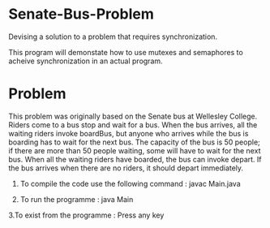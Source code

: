 # Senate-Bus-Problem
Devising a solution to a problem that requires synchronization.

This program will demonstate how to use mutexes and semaphores to acheive synchronization in an actual program.

# Problem
This problem was originally based on the Senate bus at Wellesley College. Riders come to a bus
stop and wait for a bus. When the bus arrives, all the waiting riders invoke boardBus, but anyone who
arrives while the bus is boarding has to wait for the next bus. The capacity of the bus is 50 people; if there
are more than 50 people waiting, some will have to wait for the next bus. When all the waiting riders have
boarded, the bus can invoke depart. If the bus arrives when there are no riders, it should depart
immediately.

1. To compile the code use the following command :
	javac Main.java

2. To run the programme : 
	java Main

3.To exist from the programme : 
	Press any key
